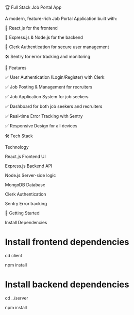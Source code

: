 🏆 Full Stack Job Portal App

A modern, feature-rich Job Portal Application built with:

🚀 React.js for the frontend

🔧 Express.js & Node.js for the backend

🔐 Clerk Authentication for secure user management

🛠 Sentry for error tracking and monitoring

📌 Features

✅ User Authentication (Login/Register) with Clerk

✅ Job Posting & Management for recruiters

✅ Job Application System for job seekers

✅ Dashboard for both job seekers and recruiters

✅ Real-time Error Tracking with Sentry

✅ Responsive Design for all devices



🛠 Tech Stack

Technology	

React.js	Frontend UI

Express.js	Backend API

Node.js	Server-side logic

MongoDB 	Database

Clerk	Authentication

Sentry	Error tracking

🚀 Getting Started




  Install Dependencies

# Install frontend dependencies

cd client

npm install

# Install backend dependencies

cd ../server

npm install





